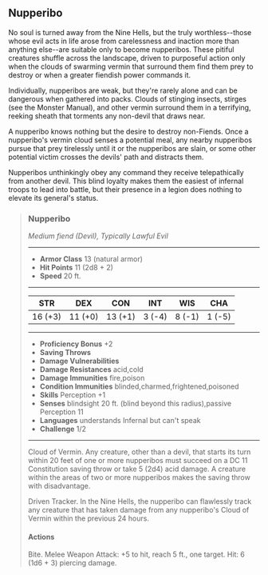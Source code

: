 ## Nupperibo
No soul is turned away from the Nine Hells, but the truly worthless--those whose evil acts in life arose from carelessness and inaction more than anything else--are suitable only to become nupperibos. These pitiful creatures shuffle across the landscape, driven to purposeful action only when the clouds of swarming vermin that surround them find them prey to destroy or when a greater fiendish power commands it.

Individually, nupperibos are weak, but they're rarely alone and can be dangerous when gathered into packs. Clouds of stinging insects, stirges (see the Monster Manual), and other vermin surround them in a terrifying, reeking sheath that torments any non-devil that draws near.

A nupperibo knows nothing but the desire to destroy non-Fiends. Once a nupperibo's vermin cloud senses a potential meal, any nearby nupperibos pursue that prey tirelessly until it or the nupperibos are slain, or some other potential victim crosses the devils' path and distracts them.

Nupperibos unthinkingly obey any command they receive telepathically from another devil. This blind loyalty makes them the easiest of infernal troops to lead into battle, but their presence in a legion does nothing to elevate its general's status.


>### Nupperibo
>*Medium fiend (Devil), Typically Lawful Evil*
>___
>- **Armor Class** 13 (natural armor)
>- **Hit Points** 11 (2d8 + 2)
>- **Speed** 20 ft.
>___
>|**STR**|**DEX**|**CON**|**INT**|**WIS**|**CHA**|
>|:---:|:---:|:---:|:---:|:---:|:---:|
>|16 (+3)|11 (+0)|13 (+1)|3 (-4)|8 (-1)|1 (-5)|
>
>___
>- **Proficiency Bonus** +2
>- **Saving Throws** 
>- **Damage Vulnerabilities** 
>- **Damage Resistances** acid,cold
>- **Damage Immunities** fire,poison
>- **Condition Immunities** blinded,charmed,frightened,poisoned
>- **Skills** Perception +1
>- **Senses** blindsight 20 ft. (blind beyond this radius),passive Perception 11
>- **Languages** understands Infernal but can't speak
>- **Challenge** 1/2
>___
>Cloud of Vermin. Any creature, other than a devil, that starts its turn within 20 feet of one or more nupperibos must succeed on a DC 11 Constitution saving throw or take 5 (2d4) acid damage. A creature within the areas of two or more nupperibos makes the saving throw with disadvantage.
>
>Driven Tracker. In the Nine Hells, the nupperibo can flawlessly track any creature that has taken damage from any nupperibo's Cloud of Vermin within the previous 24 hours.
>
>#### Actions
>Bite. Melee Weapon Attack: +5 to hit, reach 5 ft., one target. Hit: 6 (1d6 + 3) piercing damage.
>
